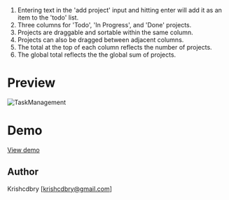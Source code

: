 1. Entering text in the 'add project' input and hitting enter will add it as an item to the 'todo' list.
2. Three columns for 'Todo', 'In Progress', and 'Done' projects.
3. Projects are draggable and sortable within the same column.
4. Projects can also be dragged between adjacent columns.
5. The total at the top of each column reflects the number of projects.
6. The global total reflects the the global sum of projects.

# Preview
![TaskManagement](https://raw.githubusercontent.com/krishcdbry/zendesk-task-react/master/assets/demo.png)

# Demo
<a href="https://krishcdbry.github.io/zendesk-task-react/">View demo</a>

## Author
Krishcdbry [krishcdbry@gmail.com]
